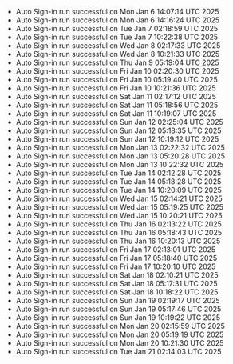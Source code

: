 - Auto Sign-in run successful on Mon Jan  6 14:07:14 UTC 2025
- Auto Sign-in run successful on Mon Jan  6 14:16:24 UTC 2025
- Auto Sign-in run successful on Tue Jan  7 02:18:59 UTC 2025
- Auto Sign-in run successful on Tue Jan  7 10:22:38 UTC 2025
- Auto Sign-in run successful on Wed Jan  8 02:17:33 UTC 2025
- Auto Sign-in run successful on Wed Jan  8 10:21:33 UTC 2025
- Auto Sign-in run successful on Thu Jan  9 05:19:04 UTC 2025
- Auto Sign-in run successful on Fri Jan 10 02:20:30 UTC 2025
- Auto Sign-in run successful on Fri Jan 10 05:19:40 UTC 2025
- Auto Sign-in run successful on Fri Jan 10 10:21:36 UTC 2025
- Auto Sign-in run successful on Sat Jan 11 02:17:12 UTC 2025
- Auto Sign-in run successful on Sat Jan 11 05:18:56 UTC 2025
- Auto Sign-in run successful on Sat Jan 11 10:19:07 UTC 2025
- Auto Sign-in run successful on Sun Jan 12 02:25:04 UTC 2025
- Auto Sign-in run successful on Sun Jan 12 05:18:35 UTC 2025
- Auto Sign-in run successful on Sun Jan 12 10:19:12 UTC 2025
- Auto Sign-in run successful on Mon Jan 13 02:22:32 UTC 2025
- Auto Sign-in run successful on Mon Jan 13 05:20:28 UTC 2025
- Auto Sign-in run successful on Mon Jan 13 10:22:32 UTC 2025
- Auto Sign-in run successful on Tue Jan 14 02:12:28 UTC 2025
- Auto Sign-in run successful on Tue Jan 14 05:18:28 UTC 2025
- Auto Sign-in run successful on Tue Jan 14 10:20:09 UTC 2025
- Auto Sign-in run successful on Wed Jan 15 02:14:21 UTC 2025
- Auto Sign-in run successful on Wed Jan 15 05:19:25 UTC 2025
- Auto Sign-in run successful on Wed Jan 15 10:20:21 UTC 2025
- Auto Sign-in run successful on Thu Jan 16 02:13:22 UTC 2025
- Auto Sign-in run successful on Thu Jan 16 05:18:43 UTC 2025
- Auto Sign-in run successful on Thu Jan 16 10:20:13 UTC 2025
- Auto Sign-in run successful on Fri Jan 17 02:13:01 UTC 2025
- Auto Sign-in run successful on Fri Jan 17 05:18:40 UTC 2025
- Auto Sign-in run successful on Fri Jan 17 10:20:10 UTC 2025
- Auto Sign-in run successful on Sat Jan 18 02:10:21 UTC 2025
- Auto Sign-in run successful on Sat Jan 18 05:17:31 UTC 2025
- Auto Sign-in run successful on Sat Jan 18 10:18:22 UTC 2025
- Auto Sign-in run successful on Sun Jan 19 02:19:17 UTC 2025
- Auto Sign-in run successful on Sun Jan 19 05:17:46 UTC 2025
- Auto Sign-in run successful on Sun Jan 19 10:19:22 UTC 2025
- Auto Sign-in run successful on Mon Jan 20 02:15:59 UTC 2025
- Auto Sign-in run successful on Mon Jan 20 05:19:19 UTC 2025
- Auto Sign-in run successful on Mon Jan 20 10:21:30 UTC 2025
- Auto Sign-in run successful on Tue Jan 21 02:14:03 UTC 2025
